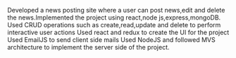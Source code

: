 Developed a news posting site where a user can post news,edit and delete the news.Implemented the project using react,node js,express,mongoDB.
Used CRUD operations such as create,read,update and delete to perform interactive user actions
Used react and redux to create the UI for the project
Used EmailJS to send client side mails
Used NodeJS and followed MVS architecture to implement the server side of the project.
